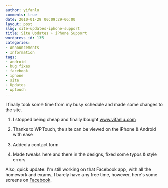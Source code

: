 ```yaml
---
author: yifanlu
comments: true
date: 2010-01-29 00:09:29-06:00
layout: post
slug: site-updates-iphone-support
title: Site Updates + iPhone Support
wordpress_id: 135
categories:
- Announcements
- Information
tags:
- android
- bug fixes
- facebook
- iphone
- site
- Updates
- wptouch
---
```


I finally took some time from my busy schedule and made some changes to the site.



	
  1. I stopped being cheap and finally bought www.yifanlu.com

	
  2. Thanks to WPTouch, the site can be viewed on the iPhone & Android with ease

	
  3. Added a contact form

	
  4. Made tweaks here and there in the designs, fixed some typos & style errors


Also, quick update: I'm still working on that Facebook app, with all the homework and exams, I barely have any free time, however, here's some screens on [Facebook](http://www.facebook.com/album.php?aid=2034334&id=1299785766&l=921f5309f0).

